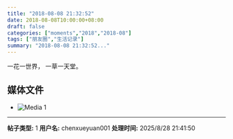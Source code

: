 ```yaml
---
title: "2018-08-08 21:32:52"
date: 2018-08-08T10:00:00+08:00
draft: false
categories: ["moments","2018","2018-08"]
tags: ["朋友圈","生活记录"]
summary: "2018-08-08 21:32:52..."
---
```


一花一世界，
一草一天堂。

## 媒体文件

- ![Media 1](/Moments/photos/2018-08-08/201808082132520.jpg)

---

**帖子类型:** 1
**用户名:** chenxueyuan001
**处理时间:** 2025/8/28 21:41:50